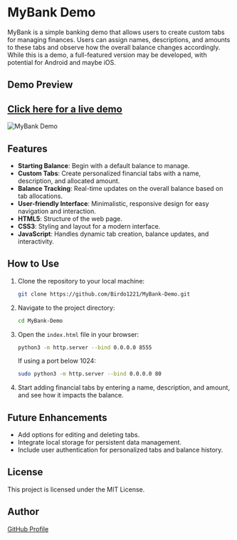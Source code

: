 # MyBank Demo

MyBank is a simple banking demo that allows users to create custom tabs for managing finances. Users can assign names, descriptions, and amounts to these tabs and observe how the overall balance changes accordingly.
While this is a  demo, a full-featured version may be developed, with potential for Android and maybe iOS.

## Demo Preview
## **[Click here for a live demo](https://appdemo.birdo.ovh)**  
![MyBank Demo](https://github.com/user-attachments/assets/2352f876-89bf-4b0d-8eee-97141867da53)

## Features

- **Starting Balance**: Begin with a default balance to manage.
- **Custom Tabs**: Create personalized financial tabs with a name, description, and allocated amount.
- **Balance Tracking**: Real-time updates on the overall balance based on tab allocations.
- **User-friendly Interface**: Minimalistic, responsive design for easy navigation and interaction.
- **HTML5**: Structure of the web page.
- **CSS3**: Styling and layout for a modern interface.
- **JavaScript**: Handles dynamic tab creation, balance updates, and interactivity.

## How to Use

1. Clone the repository to your local machine:
    ```bash
    git clone https://github.com/Birdo1221/MyBank-Demo.git
    ```

2. Navigate to the project directory:
    ```bash
    cd MyBank-Demo
    ```

3. Open the `index.html` file in your browser:
    ```bash
    python3 -m http.server --bind 0.0.0.0 8555
    ```
   If using a port below 1024:
    ```bash
    sudo python3 -m http.server --bind 0.0.0.0 80
    ```

4. Start adding financial tabs by entering a name, description, and amount, and see how it impacts the balance.

## Future Enhancements

- Add options for editing and deleting tabs.
- Integrate local storage for persistent data management.
- Include user authentication for personalized tabs and balance history.

## License

This project is licensed under the MIT License.

## Author

[GitHub Profile](https://github.com/Birdo1221)

